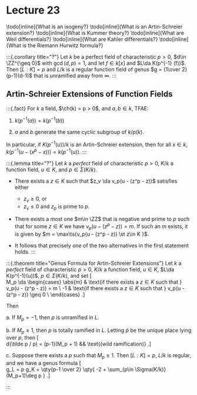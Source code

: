 # Lecture 23

\todo[inline]{What is an isogeny?}
\todo[inline]{What is an Artin-Schreier extension?}
\todo[inline]{What is Kummer theory?}
\todo[inline]{What are Weil differentials?}
\todo[inline]{What are Kahler differentials?}
\todo[inline]{What is the Riemann Hurwitz formula?}

:::{.corollary title="?"}
Let $k$ be a perfect field of characteristic $p>0$, $d\in \ZZ^{\geq 0}$ with $\gcd(d, p) = 1$, and let $f\in k[x]$ and $L\da K(p^{-1} (f))$.
Then $[L:K] = p$ and $L/k$ is a regular function field of genus $g = {1\over 2}(p-1)(d-1)$ that is unramified away from $\infty$.
:::

## Artin-Schreier Extensions of Function Fields

:::{.fact}
For $k$ a field, $\ch(k) = p > 0$, and $a, b\in k$, TFAE:

1. $k(p^{-1}(a)) = k(p^{-1}(b))$

2. $a$ and $b$ generate the same cyclic subgroup of $k/p(k)$.

In particular, if $K(p^{-1}(u))/k$ is an Artin-Schreier extension, then for all $x\in k$, $k(p^{-1}(u - (x^p - x))) = k(p^{-1}(u))$.
:::

:::{.lemma title="?"}
Let $k$ a *perfect* field of characteristic $p>0$, $K/k$ a function field, $u\in K$, and $p\in \Sigma(K/k)$.

- There exists a $z\in K$ such that $z_v \da v_p(u - (z^p - z))$ satisfies either

  - $z_v \geq 0$, or
  - $z_v\leq 0$ and $z_p$ is prime to $p$.

- There exists a most one $m\in \ZZ$ that is negative and prime to $p$ such that for some $z\in K$ we have $v_p(u - (z^p - z)) = m$.
If such an $m$ exists, it is given by $m = \max\ts{v_p(u - (z^p - z)) \st z\in K }$.

- It follows that precisely *one* of the two alternatives in the first statement holds.
:::

:::{.theorem title="Genus Formula for Artin-Schreier Extensions"}
Let $k$ a *perfect* field of characteristic $p>0$, $K/k$ a function field, $u\in K$, $L\da K(p^{-1}(u))$, $p\in \Sigma(K/k)$, and set
\[  
M_p \da 
\begin{cases}
\abs{m} & \text{if there exists a $z\in K$ such that } v_p(u - (z^p - z)) = m \\
-1 & \text{if there exists a $z\in K$ such that } v_p(u - (z^p - z)) \geq 0 \\
\end{cases}
.\]

Then

a. If $M_p = -1$, then $p$ is unramified in $L$.

b. If $M_p \geq 1$, then $p$ is totally ramified in $L$.
  Letting $\tilde p$ be the unique place lying over $p$, then
  \[  
  d(\tilde p / p) = (p-1)(M_p + 1) && \text{(wild ramification)}
  .\]

c. Suppose there exists a $p$ such that $M_p \geq 1$.
  Then $[L: K] = p$, $L/k$ is regular, and we have a genus formula
  \[  
  g_L = p g_K + \qty{p-1 \over 2} \qty{ -2 + \sum_{p\in \Sigma(K/k)}(M_p+1)\deg p }
  .\]

:::




